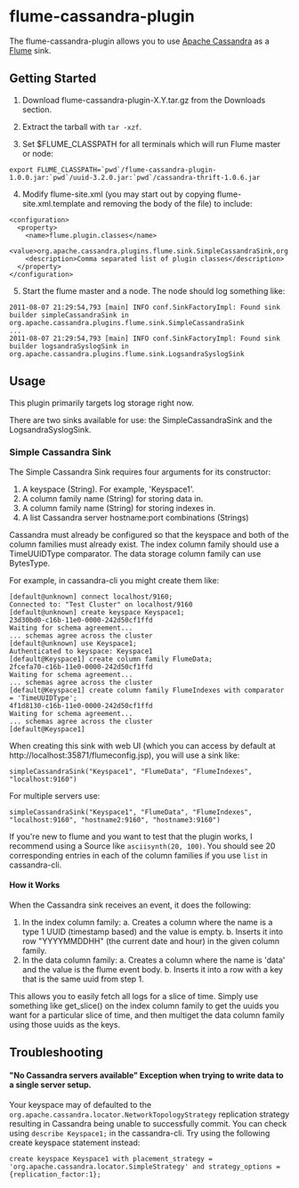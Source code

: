 flume-cassandra-plugin
======================

The flume-cassandra-plugin allows you to use [Apache Cassandra](http://cassandra.apache.org)
as a [Flume](https://github.com/cloudera/flume) sink.

Getting Started
---------------

1. Download flume-cassandra-plugin-X.Y.tar.gz from the Downloads section.

2. Extract the tarball with `tar -xzf`.

3. Set $FLUME_CLASSPATH for all terminals which will run Flume master or node:

~~~~~~ {bash}
export FLUME_CLASSPATH=`pwd`/flume-cassandra-plugin-1.0.0.jar:`pwd`/uuid-3.2.0.jar:`pwd`/cassandra-thrift-1.0.6.jar
~~~~~~

4. Modify flume-site.xml (you may start out by copying
flume-site.xml.template and removing the body of the file) to include:

~~~~~~ {xml}
<configuration>
  <property>
    <name>flume.plugin.classes</name>
    <value>org.apache.cassandra.plugins.flume.sink.SimpleCassandraSink,org.apache.cassandra.plugins.flume.sink.LogsandraSyslogSink</value>
    <description>Comma separated list of plugin classes</description>
  </property>
</configuration>
~~~~~~

5. Start the flume master and a node.  The node should log something like:

~~~~~~
2011-08-07 21:29:54,793 [main] INFO conf.SinkFactoryImpl: Found sink builder simpleCassandraSink in org.apache.cassandra.plugins.flume.sink.SimpleCassandraSink
...
2011-08-07 21:29:54,793 [main] INFO conf.SinkFactoryImpl: Found sink builder logsandraSyslogSink in org.apache.cassandra.plugins.flume.sink.LogsandraSyslogSink
~~~~~~

Usage
-----

This plugin primarily targets log storage right now.

There are two sinks available for use: the SimpleCassandraSink and
the LogsandraSyslogSink.

### Simple Cassandra Sink

The Simple Cassandra Sink requires four arguments for its constructor:

1. A keyspace (String).  For example, 'Keyspace1'.
2. A column family name (String) for storing data in.
3. A column family name (String) for storing indexes in.
4. A list Cassandra server hostname:port combinations (Strings)

Cassandra must already be configured so that the keyspace and both of the
column families must already exist. The index column family should use
a TimeUUIDType comparator. The data storage column family can use BytesType.

For example, in cassandra-cli you might create them like:

~~~~~~
[default@unknown] connect localhost/9160;
Connected to: "Test Cluster" on localhost/9160
[default@unknown] create keyspace Keyspace1;
23d30bd0-c16b-11e0-0000-242d50cf1ffd
Waiting for schema agreement...
... schemas agree across the cluster
[default@unknown] use Keyspace1;
Authenticated to keyspace: Keyspace1
[default@Keyspace1] create column family FlumeData;
2fcefa70-c16b-11e0-0000-242d50cf1ffd
Waiting for schema agreement...
... schemas agree across the cluster
[default@Keyspace1] create column family FlumeIndexes with comparator = 'TimeUUIDType';
4f1d8130-c16b-11e0-0000-242d50cf1ffd
Waiting for schema agreement...
... schemas agree across the cluster
[default@Keyspace1]
~~~~~~

When creating this sink with web UI (which you can access by default at
http://localhost:35871/flumeconfig.jsp), you will use a sink like:

`simpleCassandraSink("Keyspace1", "FlumeData", "FlumeIndexes", "localhost:9160")`

For multiple servers use:

`simpleCassandraSink("Keyspace1", "FlumeData", "FlumeIndexes", "localhost:9160", "hostname2:9160", "hostname3:9160")`

If you're new to flume and you want to test that the plugin works, I recommend
using a Source like `asciisynth(20, 100)`. You should see 20 corresponding entries
in each of the column families if you use `list` in cassandra-cli.


#### How it Works

When the Cassandra sink receives an event, it does the following:

1. In the index column family:
    a. Creates a column where the name is a type 1 UUID (timestamp based) and the value is empty.
    b. Inserts it into row "YYYYMMDDHH" (the current date and hour) in the given column family.
2. In the data column family:
    a. Creates a column where the name is 'data' and the value is the flume event body.
    b. Inserts it into a row with a key that is the same uuid from step 1.

This allows you to easily fetch all logs for a slice of time. Simply use
something like get_slice() on the index column family to get the uuids you
want for a particular slice of time, and then multiget the data column
family using those uuids as the keys.


Troubleshooting
---------------

#### "No Cassandra servers available" Exception when trying to write data to a single server setup.

Your keyspace may of defaulted to the `org.apache.cassandra.locator.NetworkTopologyStrategy` 
replication strategy resulting in Cassandra being unable to successfully commit. You can check 
using `describe Keyspace1;` in the cassandra-cli. Try using the following create keyspace 
statement instead:

`create keyspace Keyspace1 with placement_strategy = 'org.apache.cassandra.locator.SimpleStrategy' and strategy_options = {replication_factor:1};`

